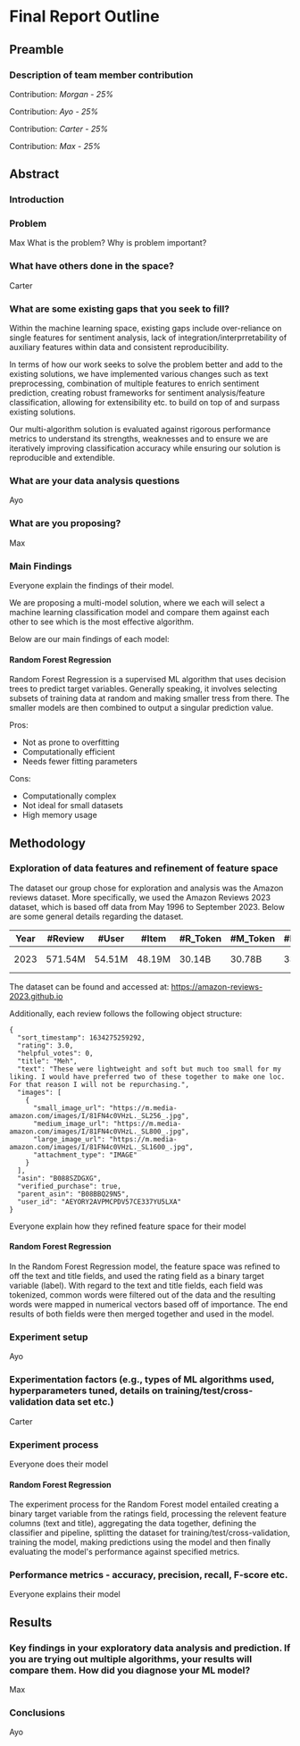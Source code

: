 # Final Report Outline

## Preamble
### Description of team member contribution

Contribution:
*Morgan - 25%*

Contribution:
*Ayo - 25%*

Contribution:
*Carter - 25%*

Contribution:
*Max - 25%*

## Abstract
### Introduction
### Problem
Max
What is the problem?
Why is problem important?

### What have others done in the space?
Carter

### What are some existing gaps that you seek to fill?

Within the machine learning space, existing gaps include over-reliance on single features for sentiment analysis, lack of integration/interprretability of auxiliary features within data and consistent reproducibility. 

In terms of how our work seeks to solve the problem better and add to the existing solutions, we have implemented various changes such as text preprocessing, combination of multiple features to enrich sentiment prediction, creating robust frameworks for sentiment analysis/feature classification, allowing for extensibility etc. to build on top of and surpass existing solutions. 

Our multi-algorithm solution is evaluated against rigorous performance metrics to understand its strengths, weaknesses and to ensure we are iteratively improving classification accuracy while ensuring our solution is reproducible and extendible.

### What are your data analysis questions
Ayo

### What are you proposing?
Max

### Main Findings
Everyone explain the findings of their model.

We are proposing a multi-model solution, where we each will select a machine learning classification model and compare them against each other to see which is the most effective algorithm. 

Below are our main findings of each model:

#### Random Forest Regression

Random Forest Regression is a supervised ML algorithm that uses decision trees to predict target variables. Generally speaking, it involves selecting subsets of training data at random and making smaller tress from there. The smaller models are then combined to output a singular prediction value.

Pros: 
- Not as prone to overfitting
- Computationally efficient
- Needs fewer fitting parameters

Cons:
- Computationally complex
- Not ideal for small datasets
- High memory usage


## Methodology

### Exploration of data features and refinement of feature space
The dataset our group chose for exploration and analysis was the Amazon reviews dataset. More specifically, we used the Amazon Reviews 2023 dataset, which is based off data from May 1996 to September 2023. Below are some general details regarding the dataset.

| Year | #Review | #User | #Item | #R_Token | #M_Token | #Domain| Timespan |
|------|---------|-------|-------|----------|----------|--------|----------|
| 2023 | 571.54M |54.51M |48.19M | 30.14B   | 30.78B   |   33   | May'96 - Sep'23 |

The dataset can be found and accessed at: https://amazon-reviews-2023.github.io

Additionally, each review follows the following object structure:

```
{
  "sort_timestamp": 1634275259292,
  "rating": 3.0,
  "helpful_votes": 0,
  "title": "Meh",
  "text": "These were lightweight and soft but much too small for my liking. I would have preferred two of these together to make one loc. For that reason I will not be repurchasing.",
  "images": [
    {
      "small_image_url": "https://m.media-amazon.com/images/I/81FN4c0VHzL._SL256_.jpg",
      "medium_image_url": "https://m.media-amazon.com/images/I/81FN4c0VHzL._SL800_.jpg",
      "large_image_url": "https://m.media-amazon.com/images/I/81FN4c0VHzL._SL1600_.jpg",
      "attachment_type": "IMAGE"
    }
  ],
  "asin": "B088SZDGXG",
  "verified_purchase": true,
  "parent_asin": "B08BBQ29N5",
  "user_id": "AEYORY2AVPMCPDV57CE337YU5LXA"
}
```

Everyone explain how they refined feature space for their model

#### Random Forest Regression

In the Random Forest Regression model, the feature space was refined to off the text and title fields, and used the rating field as a binary target variable (label). With regard to the text and title fields, each field was tokenized, common words were filtered out of the data and the resulting words were mapped in numerical vectors based off of importance. The end results of both fields were then merged together and used in the model.

### Experiment setup
Ayo

### Experimentation factors (e.g., types of ML algorithms used, hyperparameters tuned, details on training/test/cross-validation data set etc.)
Carter
### Experiment process
Everyone does their model

#### Random Forest Regression

The experiment process for the Random Forest model entailed creating a binary target variable from the ratings field, processing the relevent feature columns (text and title), aggregating the data together, defining the classifier and pipeline, splitting the dataset for training/test/cross-validation, training the model, making predictions using the model and then finally evaluating the model's performance against specified metrics.

### Performance metrics - accuracy, precision, recall, F-score etc.
Everyone explains their model
## Results
### Key findings in your exploratory data analysis and prediction. If you are trying out multiple algorithms, your results will compare them. How did you diagnose your ML model?
Max
### Conclusions 
Ayo